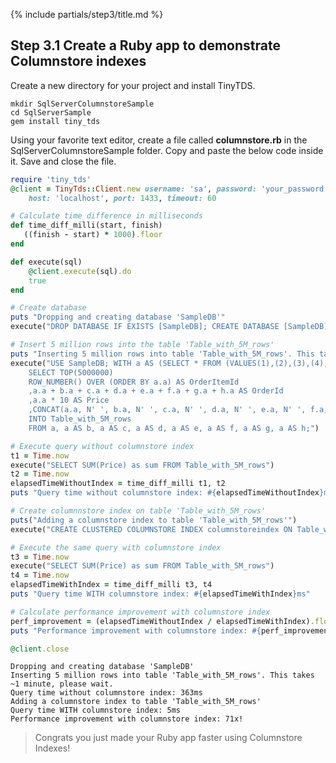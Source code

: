 {% include partials/step3/title.md %}

## Step 3.1 Create a Ruby app to demonstrate Columnstore indexes

Create a new directory for your project and install TinyTDS.

```terminal
mkdir SqlServerColumnstoreSample
cd SqlServerSample
gem install tiny_tds
```
Using your favorite text editor, create a file called **columnstore.rb** in the SqlServerColumnstoreSample folder. Copy and paste the below code inside it. Save and close the file.

```ruby
require 'tiny_tds'
@client = TinyTds::Client.new username: 'sa', password: 'your_password',
    host: 'localhost', port: 1433, timeout: 60

# Calculate time difference in milliseconds
def time_diff_milli(start, finish)
   ((finish - start) * 1000).floor
end

def execute(sql)
    @client.execute(sql).do
    true
end

# Create database
puts "Dropping and creating database 'SampleDB'"
execute("DROP DATABASE IF EXISTS [SampleDB]; CREATE DATABASE [SampleDB];")

# Insert 5 million rows into the table 'Table_with_5M_rows'
puts "Inserting 5 million rows into table 'Table_with_5M_rows'. This takes ~1 minute, please wait."
execute("USE SampleDB; WITH a AS (SELECT * FROM (VALUES(1),(2),(3),(4),(5),(6),(7),(8),(9),(10)) AS a(a))
    SELECT TOP(5000000)
    ROW_NUMBER() OVER (ORDER BY a.a) AS OrderItemId
    ,a.a + b.a + c.a + d.a + e.a + f.a + g.a + h.a AS OrderId
    ,a.a * 10 AS Price
    ,CONCAT(a.a, N' ', b.a, N' ', c.a, N' ', d.a, N' ', e.a, N' ', f.a, N' ', g.a, N' ', h.a) AS ProductName
    INTO Table_with_5M_rows
    FROM a, a AS b, a AS c, a AS d, a AS e, a AS f, a AS g, a AS h;")

# Execute query without columnstore index
t1 = Time.now
execute("SELECT SUM(Price) as sum FROM Table_with_5M_rows")
t2 = Time.now
elapsedTimeWithoutIndex = time_diff_milli t1, t2
puts "Query time without columnstore index: #{elapsedTimeWithoutIndex}ms"

# Create columnnstore index on table 'Table_with_5M_rows'
puts("Adding a columnstore index to table 'Table_with_5M_rows'")
execute("CREATE CLUSTERED COLUMNSTORE INDEX columnstoreindex ON Table_with_5M_rows;")

# Execute the same query with columnstore index
t3 = Time.now
execute("SELECT SUM(Price) as sum FROM Table_with_5M_rows")
t4 = Time.now
elapsedTimeWithIndex = time_diff_milli t3, t4
puts "Query time WITH columnstore index: #{elapsedTimeWithIndex}ms"

# Calculate performance improvement with columnstore index
perf_improvement = (elapsedTimeWithoutIndex / elapsedTimeWithIndex).floor
puts "Performance improvement with columnstore index: #{perf_improvement}x!"

@client.close
```

```results
Dropping and creating database 'SampleDB'
Inserting 5 million rows into table 'Table_with_5M_rows'. This takes ~1 minute, please wait.
Query time without columnstore index: 363ms
Adding a columnstore index to table 'Table_with_5M_rows'
Query time WITH columnstore index: 5ms
Performance improvement with columnstore index: 71x!
```

> Congrats you just made your Ruby app faster using Columnstore Indexes! 
